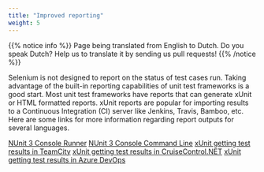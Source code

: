 ```yaml
---
title: "Improved reporting"
weight: 5
---
```


{{% notice info %}}
<i class="fas fa-language"></i> Page being translated from 
English to Dutch. Do you speak Dutch? Help us to translate
it by sending us pull requests!
{{% /notice %}}

Selenium is not designed to report on the status of test cases
run. Taking advantage of the built-in reporting capabilities of unit
test frameworks is a good start.  Most unit test frameworks have
reports that can generate xUnit or HTML formatted reports.  xUnit
reports are popular for importing results to a Continuous Integration
(CI) server like Jenkins, Travis, Bamboo, etc.  Here are some links
for more information regarding report outputs for several languages.
<!-- TODO: Add links.-->
[NUnit 3 Console Runner](//github.com/nunit/docs/wiki/Console-Runner)
[NUnit 3 Console Command Line](//github.com/nunit/docs/wiki/Console-Command-Line)
[xUnit getting test results in TeamCity](//xunit.net/docs/getting-test-results-in-teamcity)
[xUnit getting test results in CruiseControl.NET](//xunit.net/docs/getting-test-results-in-ccnet)
[xUnit getting test results in Azure DevOps](//xunit.net/docs/getting-test-results-in-azure-devops)
